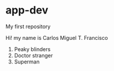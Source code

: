 # app-dev
My first repository

Hi! my name is Carlos Miguel T. Francisco


1. Peaky blinders
2. Doctor stranger
3. Superman 
